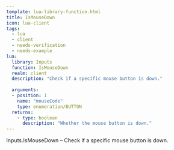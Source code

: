 ```yaml
---
template: lua-library-function.html
title: IsMouseDown
icon: lua-client
tags:
  - lua
  - client
  - needs-verification
  - needs-example
lua:
  library: Inputs
  function: IsMouseDown
  realm: client
  description: "Check if a specific mouse button is down."
  
  arguments:
  - position: 1
    name: "mouseCode"
    type: enumeration/BUTTON
  returns:
    - type: boolean
      description: "Whether the mouse button is down."
---
```


<div class="lua__search__keywords">
Inputs.IsMouseDown &#x2013; Check if a specific mouse button is down.
</div>
